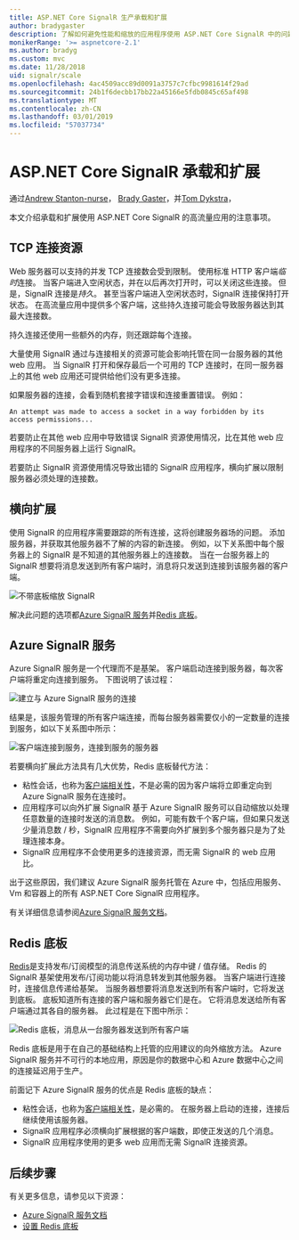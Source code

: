 ```yaml
---
title: ASP.NET Core SignalR 生产承载和扩展
author: bradygaster
description: 了解如何避免性能和缩放的应用程序使用 ASP.NET Core SignalR 中的问题。
monikerRange: '>= aspnetcore-2.1'
ms.author: bradyg
ms.custom: mvc
ms.date: 11/28/2018
uid: signalr/scale
ms.openlocfilehash: 4ac4509acc89d0091a3757c7cfbc9981614f29ad
ms.sourcegitcommit: 24b1f6decbb17bb22a45166e5fdb0845c65af498
ms.translationtype: MT
ms.contentlocale: zh-CN
ms.lasthandoff: 03/01/2019
ms.locfileid: "57037734"
---
```

# <a name="aspnet-core-signalr-hosting-and-scaling"></a>ASP.NET Core SignalR 承载和扩展

通过[Andrew Stanton-nurse](https://twitter.com/anurse)， [Brady Gaster](https://twitter.com/bradygaster)，并[Tom Dykstra](https://github.com/tdykstra)，

本文介绍承载和扩展使用 ASP.NET Core SignalR 的高流量应用的注意事项。

## <a name="tcp-connection-resources"></a>TCP 连接资源

Web 服务器可以支持的并发 TCP 连接数会受到限制。 使用标准 HTTP 客户端*临时*连接。 当客户端进入空闲状态，并在以后再次打开时，可以关闭这些连接。 但是，SignalR 连接是*持久*。 甚至当客户端进入空闲状态时，SignalR 连接保持打开状态。 在高流量应用中提供多个客户端，这些持久连接可能会导致服务器达到其最大连接数。

持久连接还使用一些额外的内存，则还跟踪每个连接。

大量使用 SignalR 通过与连接相关的资源可能会影响托管在同一台服务器的其他 web 应用。 当 SignalR 打开和保存最后一个可用的 TCP 连接时，在同一服务器上的其他 web 应用还可提供给他们没有更多连接。

如果服务器的连接，会看到随机套接字错误和连接重置错误。 例如：

```
An attempt was made to access a socket in a way forbidden by its access permissions...
```

若要防止在其他 web 应用中导致错误 SignalR 资源使用情况，比在其他 web 应用程序的不同服务器上运行 SignalR。

若要防止 SignalR 资源使用情况导致出错的 SignalR 应用程序，横向扩展以限制服务器必须处理的连接数。

## <a name="scale-out"></a>横向扩展

使用 SignalR 的应用程序需要跟踪的所有连接，这将创建服务器场的问题。 添加服务器，并获取其他服务器不了解的内容的新连接。 例如，以下关系图中每个服务器上的 SignalR 是不知道的其他服务器上的连接数。 当在一台服务器上的 SignalR 想要将消息发送到所有客户端时，消息将只发送到连接到该服务器的客户端。

![不带底板缩放 SignalR](scale/_static/scale-no-backplane.png)

解决此问题的选项都[Azure SignalR 服务](#azure-signalr-service)并[Redis 底板](#redis-backplane)。

## <a name="azure-signalr-service"></a>Azure SignalR 服务

Azure SignalR 服务是一个代理而不是基架。 客户端启动连接到服务器，每次客户端将重定向连接到服务。 下图说明了该过程：

![建立与 Azure SignalR 服务的连接](scale/_static/azure-signalr-service-one-connection.png)

结果是，该服务管理的所有客户端连接，而每台服务器需要仅小的一定数量的连接到服务，如以下关系图中所示：

![客户端连接到服务，连接到服务的服务器](scale/_static/azure-signalr-service-multiple-connections.png)

若要横向扩展此方法具有几大优势，Redis 底板替代方法：

* 粘性会话，也称为[客户端相关性](/iis/extensions/configuring-application-request-routing-arr/http-load-balancing-using-application-request-routing#step-3---configure-client-affinity)，不是必需的因为客户端将立即重定向到 Azure SignalR 服务在连接时。
* 应用程序可以向外扩展 SignalR 基于 Azure SignalR 服务可以自动缩放以处理任意数量的连接时发送的消息数。 例如，可能有数千个客户端，但如果只发送少量消息数 / 秒，SignalR 应用程序不需要向外扩展到多个服务器只是为了处理连接本身。
* SignalR 应用程序不会使用更多的连接资源，而无需 SignalR 的 web 应用比。

出于这些原因，我们建议 Azure SignalR 服务托管在 Azure 中，包括应用服务、 Vm 和容器上的所有 ASP.NET Core SignalR 应用程序。

有关详细信息请参阅[Azure SignalR 服务文档](/azure/azure-signalr/signalr-overview)。

## <a name="redis-backplane"></a>Redis 底板

[Redis](https://redis.io/)是支持发布/订阅模型的消息传送系统的内存中键 / 值存储。 Redis 的 SignalR 基架使用发布/订阅功能以将消息转发到其他服务器。 当客户端进行连接时，连接信息传递给基架。 当服务器想要将消息发送到所有客户端时，它将发送到底板。 底板知道所有连接的客户端和服务器它们是在。 它将消息发送给所有客户端通过其各自的服务器。 此过程是在下图中所示：

![Redis 底板，消息从一台服务器发送到所有客户端](scale/_static/redis-backplane.png)

Redis 底板是用于在自己的基础结构上托管的应用建议的向外缩放方法。 Azure SignalR 服务并不可行的本地应用，原因是你的数据中心和 Azure 数据中心之间的连接延迟用于生产。

前面记下 Azure SignalR 服务的优点是 Redis 底板的缺点：

* 粘性会话，也称为[客户端相关性](/iis/extensions/configuring-application-request-routing-arr/http-load-balancing-using-application-request-routing#step-3---configure-client-affinity)，是必需的。 在服务器上启动的连接，连接后继续使用该服务器。
* SignalR 应用程序必须横向扩展根据的客户端数，即使正发送的几个消息。
* SignalR 应用程序使用的更多 web 应用而无需 SignalR 连接资源。

## <a name="next-steps"></a>后续步骤

有关更多信息，请参见以下资源：

* [Azure SignalR 服务文档](/azure/azure-signalr/signalr-overview)
* [设置 Redis 底板](xref:signalr/redis-backplane)
